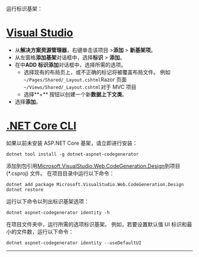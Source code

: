 运行标识基架：

# <a name="visual-studiotabvisual-studio"></a>[Visual Studio](#tab/visual-studio)

* 从**解决方案资源管理器**，右键单击该项目 >**添加** > **新基架项**。
* 从左窗格**添加基架**对话框中，选择**标识** > **添加**。
* 在中**ADD 标识添加**对话框中，选择所需的选项。
  * 选择现有的布局页上，或不正确的标记将被覆盖布局文件。 例如`~/Pages/Shared/_Layout.cshtml`Razor 页面`~/Views/Shared/_Layout.cshtml`对于 MVC 项目
  * 选择**+** 按钮以创建一个新**数据上下文类**。
* 选择**添加**。

# <a name="net-core-clitabnetcore-cli"></a>[.NET Core CLI](#tab/netcore-cli)

如果以前未安装 ASP.NET Core 基架，请立即进行安装：

```cli
dotnet tool install -g dotnet-aspnet-codegenerator
```

添加到包引用[Microsoft.VisualStudio.Web.CodeGeneration.Design](https://www.nuget.org/packages/Microsoft.VisualStudio.Web.CodeGeneration.Design/)到项目 (\*.csproj) 文件。 在项目目录中运行以下命令：

```cli
dotnet add package Microsoft.VisualStudio.Web.CodeGeneration.Design
dotnet restore
```

运行以下命令以列出标识基架选项：

```cli
dotnet aspnet-codegenerator identity -h
```

在项目文件夹中，运行所需的选项标识基架。 例如，若要设置默认值 UI 标识和最小的文件数，运行以下命令：

```cli
dotnet aspnet-codegenerator identity --useDefaultUI
```

-------------
